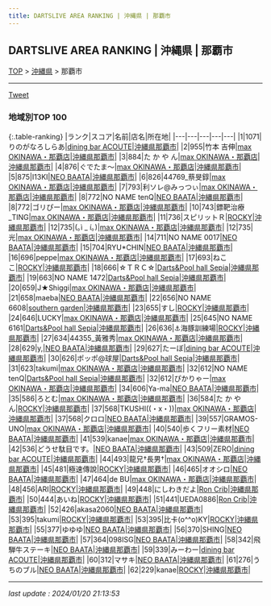 ```yaml
---
title: DARTSLIVE AREA RANKING | 沖縄県 | 那覇市
---
```

## DARTSLIVE AREA RANKING | 沖縄県 | 那覇市

[TOP](/darts/rank/) > [沖縄県](/darts/rank/沖縄県/) > 那覇市

___

<a href="https://twitter.com/share?ref_src=twsrc%5Etfw" data-text="DARTSLIVE AREA RANKING | 沖縄県那覇市" class="twitter-share-button" data-via="DARTSLIVE" data-hashtags="DARTSLIVE" data-related="DARTSLIVE" data-show-count="false">Tweet</a>

### 地域別TOP 100

{:.table-ranking}
|ランク|スコア|名前|店名|所在地|
|---|---|---|---|---|
|1|1071|りのがなろしらあ|<a href="https://search.dartslive.com/jp/shop/4943b85de0570e12a3f63593b5358cc4">dining bar ACOUTE</a>|<a href="沖縄県/那覇市">沖縄県那覇市</a>|
|2|955|竹本 吉伸|<a href="https://search.dartslive.com/jp/shop/ec352fd13aaa13100d9b047a20a7ba1e">max OKINAWA・那覇店</a>|<a href="沖縄県/那覇市">沖縄県那覇市</a>|
|3|884|た か や ん|<a href="https://search.dartslive.com/jp/shop/ec352fd13aaa13100d9b047a20a7ba1e">max OKINAWA・那覇店</a>|<a href="沖縄県/那覇市">沖縄県那覇市</a>|
|4|876|ぐでたま〜|<a href="https://search.dartslive.com/jp/shop/ec352fd13aaa13100d9b047a20a7ba1e">max OKINAWA・那覇店</a>|<a href="沖縄県/那覇市">沖縄県那覇市</a>|
|5|875|I13KI|<a href="https://search.dartslive.com/jp/shop/bc253e03a66733750d9b047a20a7ba1e">NEO BAATA</a>|<a href="沖縄県/那覇市">沖縄県那覇市</a>|
|6|826|44769_蔡旻錞|<a href="https://search.dartslive.com/jp/shop/ec352fd13aaa13100d9b047a20a7ba1e">max OKINAWA・那覇店</a>|<a href="沖縄県/那覇市">沖縄県那覇市</a>|
|7|793|利ソレ@みっつぃ|<a href="https://search.dartslive.com/jp/shop/ec352fd13aaa13100d9b047a20a7ba1e">max OKINAWA・那覇店</a>|<a href="沖縄県/那覇市">沖縄県那覇市</a>|
|8|772|NO NAME tenQ|<a href="https://search.dartslive.com/jp/shop/bc253e03a66733750d9b047a20a7ba1e">NEO BAATA</a>|<a href="沖縄県/那覇市">沖縄県那覇市</a>|
|8|772|ゴリぴー|<a href="https://search.dartslive.com/jp/shop/ec352fd13aaa13100d9b047a20a7ba1e">max OKINAWA・那覇店</a>|<a href="沖縄県/那覇市">沖縄県那覇市</a>|
|10|743|鏢靶治療_TING|<a href="https://search.dartslive.com/jp/shop/ec352fd13aaa13100d9b047a20a7ba1e">max OKINAWA・那覇店</a>|<a href="沖縄県/那覇市">沖縄県那覇市</a>|
|11|736|スピリットＲ|<a href="https://search.dartslive.com/jp/shop/3fea54aab6f9752d0d9b047a20a7ba1e">ROCKY</a>|<a href="沖縄県/那覇市">沖縄県那覇市</a>|
|12|735|(｡ì _ í｡)|<a href="https://search.dartslive.com/jp/shop/ec352fd13aaa13100d9b047a20a7ba1e">max OKINAWA・那覇店</a>|<a href="沖縄県/那覇市">沖縄県那覇市</a>|
|12|735|光|<a href="https://search.dartslive.com/jp/shop/ec352fd13aaa13100d9b047a20a7ba1e">max OKINAWA・那覇店</a>|<a href="沖縄県/那覇市">沖縄県那覇市</a>|
|14|711|NO NAME 0017|<a href="https://search.dartslive.com/jp/shop/bc253e03a66733750d9b047a20a7ba1e">NEO BAATA</a>|<a href="沖縄県/那覇市">沖縄県那覇市</a>|
|15|704|RYU*CHIN|<a href="https://search.dartslive.com/jp/shop/bc253e03a66733750d9b047a20a7ba1e">NEO BAATA</a>|<a href="沖縄県/那覇市">沖縄県那覇市</a>|
|16|696|peppe|<a href="https://search.dartslive.com/jp/shop/ec352fd13aaa13100d9b047a20a7ba1e">max OKINAWA・那覇店</a>|<a href="沖縄県/那覇市">沖縄県那覇市</a>|
|17|693|ねここ|<a href="https://search.dartslive.com/jp/shop/3fea54aab6f9752d0d9b047a20a7ba1e">ROCKY</a>|<a href="沖縄県/那覇市">沖縄県那覇市</a>|
|18|666|☆ＴＲＣ☆|<a href="https://search.dartslive.com/jp/shop/add677eb4ab37b8d0d9b047a20a7ba1e">Darts&Pool hall Sepia</a>|<a href="沖縄県/那覇市">沖縄県那覇市</a>|
|19|663|NO NAME 1472|<a href="https://search.dartslive.com/jp/shop/add677eb4ab37b8d0d9b047a20a7ba1e">Darts&Pool hall Sepia</a>|<a href="沖縄県/那覇市">沖縄県那覇市</a>|
|20|659|J★Shiggi|<a href="https://search.dartslive.com/jp/shop/ec352fd13aaa13100d9b047a20a7ba1e">max OKINAWA・那覇店</a>|<a href="沖縄県/那覇市">沖縄県那覇市</a>|
|21|658|maeba|<a href="https://search.dartslive.com/jp/shop/bc253e03a66733750d9b047a20a7ba1e">NEO BAATA</a>|<a href="沖縄県/那覇市">沖縄県那覇市</a>|
|22|656|NO NAME 6608|<a href="https://search.dartslive.com/jp/shop/1f228cca515ee90125d56fb0e5c39bac">southern garden</a>|<a href="沖縄県/那覇市">沖縄県那覇市</a>|
|23|655|すし|<a href="https://search.dartslive.com/jp/shop/3fea54aab6f9752d0d9b047a20a7ba1e">ROCKY</a>|<a href="沖縄県/那覇市">沖縄県那覇市</a>|
|24|646|LUCKY|<a href="https://search.dartslive.com/jp/shop/ec352fd13aaa13100d9b047a20a7ba1e">max OKINAWA・那覇店</a>|<a href="沖縄県/那覇市">沖縄県那覇市</a>|
|25|645|NO NAME 6161|<a href="https://search.dartslive.com/jp/shop/add677eb4ab37b8d0d9b047a20a7ba1e">Darts&Pool hall Sepia</a>|<a href="沖縄県/那覇市">沖縄県那覇市</a>|
|26|636|⚓️海豚訓練場|<a href="https://search.dartslive.com/jp/shop/3fea54aab6f9752d0d9b047a20a7ba1e">ROCKY</a>|<a href="沖縄県/那覇市">沖縄県那覇市</a>|
|27|634|44355_黃雅秀|<a href="https://search.dartslive.com/jp/shop/ec352fd13aaa13100d9b047a20a7ba1e">max OKINAWA・那覇店</a>|<a href="沖縄県/那覇市">沖縄県那覇市</a>|
|28|629|y,|<a href="https://search.dartslive.com/jp/shop/bc253e03a66733750d9b047a20a7ba1e">NEO BAATA</a>|<a href="沖縄県/那覇市">沖縄県那覇市</a>|
|29|627|たーぼ|<a href="https://search.dartslive.com/jp/shop/4943b85de0570e12a3f63593b5358cc4">dining bar ACOUTE</a>|<a href="沖縄県/那覇市">沖縄県那覇市</a>|
|30|626|ポッポ@球屋|<a href="https://search.dartslive.com/jp/shop/add677eb4ab37b8d0d9b047a20a7ba1e">Darts&Pool hall Sepia</a>|<a href="沖縄県/那覇市">沖縄県那覇市</a>|
|31|623|takumi|<a href="https://search.dartslive.com/jp/shop/ec352fd13aaa13100d9b047a20a7ba1e">max OKINAWA・那覇店</a>|<a href="沖縄県/那覇市">沖縄県那覇市</a>|
|32|612|NO NAME tenQ|<a href="https://search.dartslive.com/jp/shop/add677eb4ab37b8d0d9b047a20a7ba1e">Darts&Pool hall Sepia</a>|<a href="沖縄県/那覇市">沖縄県那覇市</a>|
|32|612|ぴかりゃー|<a href="https://search.dartslive.com/jp/shop/ec352fd13aaa13100d9b047a20a7ba1e">max OKINAWA・那覇店</a>|<a href="沖縄県/那覇市">沖縄県那覇市</a>|
|34|606|Ya-ma|<a href="https://search.dartslive.com/jp/shop/bc253e03a66733750d9b047a20a7ba1e">NEO BAATA</a>|<a href="沖縄県/那覇市">沖縄県那覇市</a>|
|35|586|ろとむ|<a href="https://search.dartslive.com/jp/shop/ec352fd13aaa13100d9b047a20a7ba1e">max OKINAWA・那覇店</a>|<a href="沖縄県/那覇市">沖縄県那覇市</a>|
|36|584|た か や ん|<a href="https://search.dartslive.com/jp/shop/3fea54aab6f9752d0d9b047a20a7ba1e">ROCKY</a>|<a href="沖縄県/那覇市">沖縄県那覇市</a>|
|37|568|TKUSHI((・x・))|<a href="https://search.dartslive.com/jp/shop/ec352fd13aaa13100d9b047a20a7ba1e">max OKINAWA・那覇店</a>|<a href="沖縄県/那覇市">沖縄県那覇市</a>|
|37|568|クロロ|<a href="https://search.dartslive.com/jp/shop/bc253e03a66733750d9b047a20a7ba1e">NEO BAATA</a>|<a href="沖縄県/那覇市">沖縄県那覇市</a>|
|39|557|GRAMOS-UNO|<a href="https://search.dartslive.com/jp/shop/ec352fd13aaa13100d9b047a20a7ba1e">max OKINAWA・那覇店</a>|<a href="沖縄県/那覇市">沖縄県那覇市</a>|
|40|540|歩くフリー素材|<a href="https://search.dartslive.com/jp/shop/bc253e03a66733750d9b047a20a7ba1e">NEO BAATA</a>|<a href="沖縄県/那覇市">沖縄県那覇市</a>|
|41|539|kanae|<a href="https://search.dartslive.com/jp/shop/ec352fd13aaa13100d9b047a20a7ba1e">max OKINAWA・那覇店</a>|<a href="沖縄県/那覇市">沖縄県那覇市</a>|
|42|536|どうせ駄目です。|<a href="https://search.dartslive.com/jp/shop/bc253e03a66733750d9b047a20a7ba1e">NEO BAATA</a>|<a href="沖縄県/那覇市">沖縄県那覇市</a>|
|43|509|ZERO|<a href="https://search.dartslive.com/jp/shop/4943b85de0570e12a3f63593b5358cc4">dining bar ACOUTE</a>|<a href="沖縄県/那覇市">沖縄県那覇市</a>|
|44|493|龍兄†長男†|<a href="https://search.dartslive.com/jp/shop/ec352fd13aaa13100d9b047a20a7ba1e">max OKINAWA・那覇店</a>|<a href="沖縄県/那覇市">沖縄県那覇市</a>|
|45|481|極速傳說|<a href="https://search.dartslive.com/jp/shop/3fea54aab6f9752d0d9b047a20a7ba1e">ROCKY</a>|<a href="沖縄県/那覇市">沖縄県那覇市</a>|
|46|465|オオシロ|<a href="https://search.dartslive.com/jp/shop/bc253e03a66733750d9b047a20a7ba1e">NEO BAATA</a>|<a href="沖縄県/那覇市">沖縄県那覇市</a>|
|47|464|de BU|<a href="https://search.dartslive.com/jp/shop/ec352fd13aaa13100d9b047a20a7ba1e">max OKINAWA・那覇店</a>|<a href="沖縄県/那覇市">沖縄県那覇市</a>|
|48|456|ARI|<a href="https://search.dartslive.com/jp/shop/3fea54aab6f9752d0d9b047a20a7ba1e">ROCKY</a>|<a href="沖縄県/那覇市">沖縄県那覇市</a>|
|49|448|にしわきだよ|<a href="https://search.dartslive.com/jp/shop/7b15ab28803ce76d774c926eb736cb5a">Ron Crib</a>|<a href="沖縄県/那覇市">沖縄県那覇市</a>|
|50|444|あいね|<a href="https://search.dartslive.com/jp/shop/3fea54aab6f9752d0d9b047a20a7ba1e">ROCKY</a>|<a href="沖縄県/那覇市">沖縄県那覇市</a>|
|51|441|UEDA0886|<a href="https://search.dartslive.com/jp/shop/7b15ab28803ce76d774c926eb736cb5a">Ron Crib</a>|<a href="沖縄県/那覇市">沖縄県那覇市</a>|
|52|426|akasa2060|<a href="https://search.dartslive.com/jp/shop/bc253e03a66733750d9b047a20a7ba1e">NEO BAATA</a>|<a href="沖縄県/那覇市">沖縄県那覇市</a>|
|53|395|takumi|<a href="https://search.dartslive.com/jp/shop/3fea54aab6f9752d0d9b047a20a7ba1e">ROCKY</a>|<a href="沖縄県/那覇市">沖縄県那覇市</a>|
|53|395|比卡(o^^o)KY|<a href="https://search.dartslive.com/jp/shop/3fea54aab6f9752d0d9b047a20a7ba1e">ROCKY</a>|<a href="沖縄県/那覇市">沖縄県那覇市</a>|
|55|377|ゆゆゆ|<a href="https://search.dartslive.com/jp/shop/bc253e03a66733750d9b047a20a7ba1e">NEO BAATA</a>|<a href="沖縄県/那覇市">沖縄県那覇市</a>|
|56|370|SHING|<a href="https://search.dartslive.com/jp/shop/bc253e03a66733750d9b047a20a7ba1e">NEO BAATA</a>|<a href="沖縄県/那覇市">沖縄県那覇市</a>|
|57|364|098ISG|<a href="https://search.dartslive.com/jp/shop/bc253e03a66733750d9b047a20a7ba1e">NEO BAATA</a>|<a href="沖縄県/那覇市">沖縄県那覇市</a>|
|58|342|飛騨牛ステーキ|<a href="https://search.dartslive.com/jp/shop/bc253e03a66733750d9b047a20a7ba1e">NEO BAATA</a>|<a href="沖縄県/那覇市">沖縄県那覇市</a>|
|59|339|みーわー|<a href="https://search.dartslive.com/jp/shop/4943b85de0570e12a3f63593b5358cc4">dining bar ACOUTE</a>|<a href="沖縄県/那覇市">沖縄県那覇市</a>|
|60|312|マサキ|<a href="https://search.dartslive.com/jp/shop/bc253e03a66733750d9b047a20a7ba1e">NEO BAATA</a>|<a href="沖縄県/那覇市">沖縄県那覇市</a>|
|61|276|うちのブル|<a href="https://search.dartslive.com/jp/shop/bc253e03a66733750d9b047a20a7ba1e">NEO BAATA</a>|<a href="沖縄県/那覇市">沖縄県那覇市</a>|
|62|229|kanae|<a href="https://search.dartslive.com/jp/shop/3fea54aab6f9752d0d9b047a20a7ba1e">ROCKY</a>|<a href="沖縄県/那覇市">沖縄県那覇市</a>|



___

_last update : 2024/01/20 21:13:53_


<script src="https://cdnjs.cloudflare.com/ajax/libs/jquery/3.6.1/jquery.min.js" integrity="sha512-aVKKRRi/Q/YV+4mjoKBsE4x3H+BkegoM/em46NNlCqNTmUYADjBbeNefNxYV7giUp0VxICtqdrbqU7iVaeZNXA==" crossorigin="anonymous" referrerpolicy="no-referrer"></script>
<script src="https://cdnjs.cloudflare.com/ajax/libs/jquery.tablesorter/2.31.3/js/jquery.tablesorter.min.js" integrity="sha512-qzgd5cYSZcosqpzpn7zF2ZId8f/8CHmFKZ8j7mU4OUXTNRd5g+ZHBPsgKEwoqxCtdQvExE5LprwwPAgoicguNg==" crossorigin="anonymous" referrerpolicy="no-referrer"></script>
<link rel="stylesheet" href="https://cdnjs.cloudflare.com/ajax/libs/jquery.tablesorter/2.31.3/css/theme.default.min.css" integrity="sha512-wghhOJkjQX0Lh3NSWvNKeZ0ZpNn+SPVXX1Qyc9OCaogADktxrBiBdKGDoqVUOyhStvMBmJQ8ZdMHiR3wuEq8+w==" crossorigin="anonymous" referrerpolicy="no-referrer" />
<script>
$(function() {
    $(".table-ranking").tablesorter({sortList:[[0, 0]]});
});
</script>

<script async src="https://platform.twitter.com/widgets.js" charset="utf-8"></script>